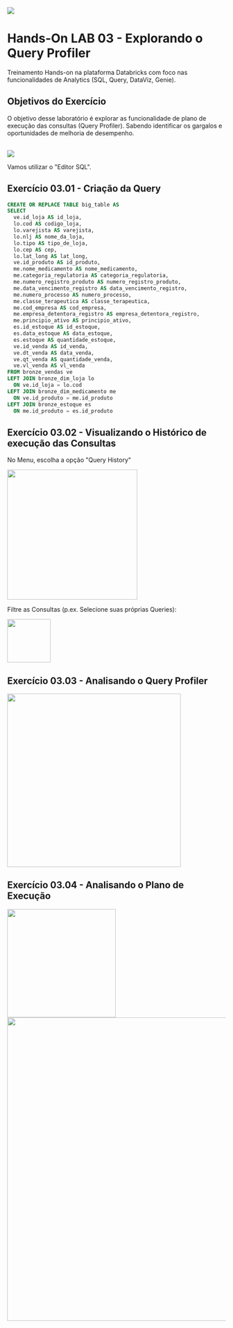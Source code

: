 
<img src="https://raw.githubusercontent.com/Databricks-BR/lab_sql/main/images/header_handson_sql.png">

# Hands-On LAB 03 - Explorando o Query Profiler 

Treinamento Hands-on na plataforma Databricks com foco nas funcionalidades de Analytics (SQL, Query, DataViz, Genie).


## Objetivos do Exercício

O objetivo desse laboratório é explorar as funcionalidade de plano de execução das consultas (Query Profiler). Sabendo identificar os gargalos e oportunidades de melhoria de desempenho. </br>
</br>


<img src="https://github.com/Gabriel-Rangel/lab_sql/blob/main/images/modelagem.png?raw=true">

Vamos utilizar o "Editor SQL".

## Exercício 03.01 - Criação da Query

``` sql
CREATE OR REPLACE TABLE big_table AS
SELECT 
  ve.id_loja AS id_loja,
  lo.cod AS codigo_loja,
  lo.varejista AS varejista,
  lo.nlj AS nome_da_loja,
  lo.tipo AS tipo_de_loja,
  lo.cep AS cep,
  lo.lat_long AS lat_long,
  ve.id_produto AS id_produto,
  me.nome_medicamento AS nome_medicamento,
  me.categoria_regulatoria AS categoria_regulatoria,
  me.numero_registro_produto AS numero_registro_produto,
  me.data_vencimento_registro AS data_vencimento_registro,
  me.numero_processo AS numero_processo,
  me.classe_terapeutica AS classe_terapeutica,
  me.cod_empresa AS cod_empresa,
  me.empresa_detentora_registro AS empresa_detentora_registro,
  me.principio_ativo AS principio_ativo,
  es.id_estoque AS id_estoque,
  es.data_estoque AS data_estoque,
  es.estoque AS quantidade_estoque,
  ve.id_venda AS id_venda,
  ve.dt_venda AS data_venda,
  ve.qt_venda AS quantidade_venda,
  ve.vl_venda AS vl_venda
FROM bronze_vendas ve
LEFT JOIN bronze_dim_loja lo
  ON ve.id_loja = lo.cod
LEFT JOIN bronze_dim_medicamento me
  ON ve.id_produto = me.id_produto
LEFT JOIN bronze_estoque es
  ON me.id_produto = es.id_produto

```

## Exercício 03.02 - Visualizando o Histórico de execução das Consultas


No Menu, escolha a opção "Query History"

<img src="https://github.com/Gabriel-Rangel/lab_sql/blob/main/images/v2_lab03_1.png?raw=true" style="height: 300px;">

Filtre as Consultas (p.ex.  Selecione suas próprias Queries):

<img src="https://github.com/Gabriel-Rangel/lab_sql/blob/main/images/v2_lab03_2.png?raw=true" style="height: 100px;">

## Exercício 03.03 - Analisando o Query Profiler

<img src="https://github.com/Gabriel-Rangel/lab_sql/blob/main/images/v2_lab03_3.png?raw=true" style="height: 400px;">


## Exercício 03.04 - Analisando o Plano de Execução

<img src="https://github.com/Gabriel-Rangel/lab_sql/blob/main/images/v2_lab03_4.png?raw=true" style="height: 250px;">

<img src="https://github.com/Gabriel-Rangel/lab_sql/blob/main/images/v2_lab03_5.png?raw=true" style="height: 700px;">



